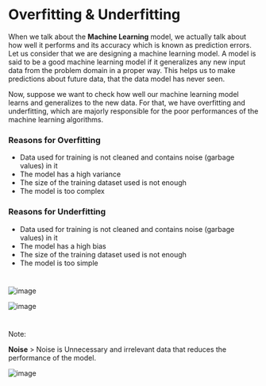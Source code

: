 # Overfitting & Underfitting

When we talk about the **Machine Learning** model, we actually talk about how well it performs and its accuracy which is known as prediction errors.  Let us consider that we are designing a machine learning model. A model is said to be a good machine learning model if it generalizes any new input data from the problem domain in a proper way.
This helps us to make predictions about future data, that the data model has never seen.

Now, suppose we want to check how well our machine learning model learns and generalizes to the new data. For that, we have overfitting and underfitting, which are majorly responsible for the poor performances of the machine learning algorithms.

### Reasons for Overfitting
- Data used for training is not cleaned and contains noise (garbage values) in it
- The model has a high variance
- The size of the training dataset used is not enough
- The model is too complex

### Reasons for Underfitting
- Data used for training is not cleaned and contains noise (garbage values) in it
- The model has a high bias
- The size of the training dataset used is not enough
- The model is too simple

#

![image](https://user-images.githubusercontent.com/92504503/198991401-060e6550-0619-4af9-8866-d3549f8ecc5a.png)

![image](https://miro.medium.com/max/1125/1*_7OPgojau8hkiPUiHoGK_w.png)

#

Note:

**Noise** > Noise is Unnecessary and irrelevant data that reduces the performance of the model.


![image](https://user-images.githubusercontent.com/92504503/198994417-0cca5511-e4cb-4d65-96ab-487eac8888b5.png)
